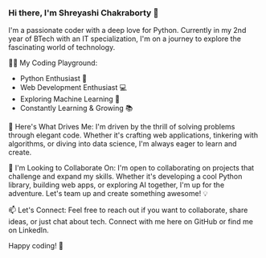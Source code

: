 ### Hi there, I'm Shreyashi Chakraborty 👋

I'm a passionate coder with a deep love for Python. Currently in my 2nd year of BTech with an IT specialization, I'm on a journey to explore the fascinating world of technology. 

👩‍💻 My Coding Playground:
- Python Enthusiast 🐍
- Web Development Enthusiast 💻
- Exploring Machine Learning 🤖
- Constantly Learning & Growing 📚

🌟 Here's What Drives Me:
I'm driven by the thrill of solving problems through elegant code. Whether it's crafting web applications, tinkering with algorithms, or diving into data science, I'm always eager to learn and create.

🚀 I'm Looking to Collaborate On:
I'm open to collaborating on projects that challenge and expand my skills. Whether it's developing a cool Python library, building web apps, or exploring AI together, I'm up for the adventure. Let's team up and create something awesome! 💡

📫 Let's Connect:
Feel free to reach out if you want to collaborate, share ideas, or just chat about tech. Connect with me here on GitHub or find me on LinkedIn.

Happy coding! 🚀
